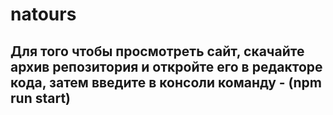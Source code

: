# natours
## Для того чтобы просмотреть сайт, скачайте архив репозитория и откройте его в редакторе кода, затем введите в консоли команду - (npm run start)
